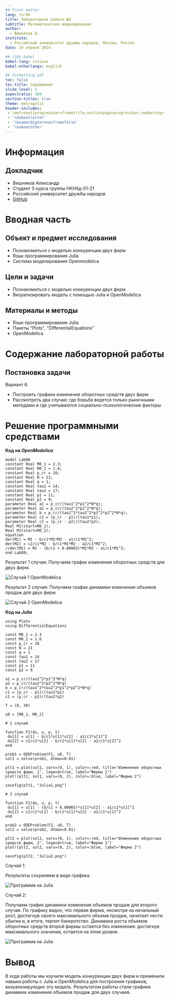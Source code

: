 ```yaml
---
## Front matter
lang: ru-RU
title: Лабораторная работа №8
subtitle: Математическое моделирование
author:
  - Вишняков А.
institute:
  - Российский университет дружбы народов, Москва, Россия
date: 19 апреля 2024

## i18n babel
babel-lang: russian
babel-otherlangs: english

## Formatting pdf
toc: false
toc-title: Содержание
slide_level: 2
aspectratio: 169
section-titles: true
theme: metropolis
header-includes:
 - \metroset{progressbar=frametitle,sectionpage=progressbar,numbering=fraction}
 - '\makeatletter'
 - '\beamer@ignorenonframefalse'
 - '\makeatother'
---
```


# Информация

## Докладчик

  - Вишняков Александр
  - Студент 3 курса группы НКНбд-01-21
  -  Российский университет дружбы народов
  -  [GitHub](<https://github.com/sanchess02>)



# Вводная часть

## Объект и предмет исследования

- Познакомиться с моделью конкуренции двух фирм
- Язык программирования Julia
- Система моделирования Openmodelica

## Цели и задачи

- Познакомиться с моделью конкуренции двух фирм
- Визуализировать модель с помощью Julia и OpenModelica

## Материалы и методы

- Язык программирования Julia
- Пакеты "Plots", "DifferentialEquations"
- OpenModelica

# Содержание лабораторной работы


## Постановка задачи

Вариант 6.

- Построить графики изменения оборотных средств двух фирм
- Рассмотреть два случая: где борьба ведется только рыночными методами и где учитываются социально-психологические факторы

# Решение программными средствами

**Код на *OpenModelica***

   ```
model Lab08
constant Real M0_1 = 2.3;
constant Real M0_2 = 1.6;
constant Real p_cr = 18;
constant Real N = 21;
constant Real q = 1;
constant Real tau1 = 14;
constant Real tau2 = 17;
constant Real p1 = 11;
constant Real p2 = 9;
parameter Real a1 = p_cr/(tau1^2*p1^2*N*q);
parameter Real a2 = p_cr/(tau2^2*p2^2*N*q);
parameter Real b = p_cr/(tau1^2*tau2^2*p1^2*p2^2*N*q);
parameter Real c1 = (p_cr - p1)/(tau1*p1);
parameter Real c2 = (p_cr - p2)/(tau2*p2);
Real M1(start=M0_1);
Real M2(start=M0_2);
equation
der(M1) = M1 - b/c1*M1*M2 - a1/c1*M1^2;
der(M2) = c2/c1*M2 - b/c1*M1*M2 - a2/c1*M2^2;
//der(M1) = M1 - (b/c1 + 0.00065)*M1*M2 - a1/c1*M1^2;
end Lab08;

   ```
  
Результат 1 случая: Получаем график изменения оборотных средств для двух фирм.

![Случай 1 OpenModelica](img/1.png)

Результат 2 случая: Получаем график динамики изменения объемов продаж для двух фирм.

![Случай 2 OpenModelica](img/2.png)



**Код на *Julia***

   ```
using Plots
using DifferentialEquations

const M0_1 = 2.3
const M0_2 = 1.6
const p_cr = 18
const N = 21
const q = 1
const tau1 = 14
const tau2 = 17
const p1 = 11
const p2 = 9

a1 = p_cr/(tau1^2*p1^2*N*q)
a2 = p_cr/(tau2^2*p2^2*N*q)
b = p_cr/(tau1^2*tau2^2*p1^2*p2^2*N*q)
c1 = (p_cr - p1)/(tau1*p1)
c2 = (p_cr - p2)/(tau2*p2)

T = (0, 30)

u0 = [M0_1, M0_2]

# 1 случай

function F1(du, u, p, t)
    du[1] = u[1] - b/c1*u[1]*u[2] - a1/c1*u[1]^2
    du[2] = c2/c1*u[2] - b/c1*u[1]*u[2] - a2/c1*u[2]^2
end

prob1 = ODEProblem(F1, u0, T)
sol1 = solve(prob1, dtmax=0.01)

plt1 = plot(sol1, vars=(0, 1), color=:red, title="Изменение оборотных средств фирм, 1", legend=true, label="Фирма 1")
plot!(plt1, sol1, vars=(0, 2), color=:blue, label="Фирма 2")

savefig(plt1, "Julia1.png")

# 2 случай

function F2(du, u, p, t)
    du[1] = u[1] - (b/c1 + 0.00065)*u[1]*u[2] - a1/c1*u[1]^2
    du[2] = c2/c1*u[2] - b/c1*u[1]*u[2] - a2/c1*u[2]^2
end

prob2 = ODEProblem(F2, u0, T)
sol2 = solve(prob2, dtmax=0.01)

plt2 = plot(sol2, vars=(0, 1), color=:red, title="Изменение оборотных средств фирм, 2", legend=true, label="Фирма 1")
plot!(plt2, sol2, vars=(0, 2), color=:blue, label="Фирма 2")

savefig(plt2, "Julia2.png")

   ```

Случай 1:

Результаты сохраняем в виде графика. 

![Программа на Julia](img/Julia1.png)

Случай 2: 

Получаем график динамики изменения объемов продаж для второго случая. По графику видно, что первая фирма, несмотря на начальный рост, достигнув своего максимального объема продаж, начитает нести убытки и, в итоге, терпит банкротство. 
Динамика роста объемов оборотных средств второй фирмы остается без изменения: достигнув максимального значения, остается на этом уровне.

![Программа на Julia](img/Julia2.png)

# Вывод

В ходе работы мы изучили модель конкуренции двух фирм и применили навыки работы с Julia и OpenModelica для построения графиков, визуализирующих эту модель. Результатом работы стали графики динамики изменения объемов продаж для двух случаев.